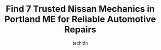 ---
layout: ampstory
image: https://images.unsplash.com/photo-1504215680853-026ed2a45def?ixlib=rb-4.0.3&ixid=MnwxMjA3fDB8MHxwaG90by1wYWdlfHx8fGVufDB8fHx8&auto=format&fit=crop&w=640&h=853&q=80
author: techidn
featured: false
description: Experience the excellence of automotive service by visiting the 7 best Nissan Mechanic in Portland ME, USA. With their expertise, attention to detail, and commitment to customer satisfaction
title: Find 7 Trusted Nissan Mechanics in Portland ME for Reliable Automotive Repairs
cover:
   title: Find 7 Trusted Nissan Mechanics in Portland ME for Reliable Automotive Repairs
   subtitle: Rickpate
   background: https://images.unsplash.com/photo-1504215680853-026ed2a45def?ixlib=rb-4.0.3&ixid=MnwxMjA3fDB8MHxwaG90by1wYWdlfHx8fGVufDB8fHx8&auto=format&fit=crop&w=640&h=853&q=80

pages: 
 - layout: thirds
   top: <h1>#1 Beths Riverside Street Garage</h1>
   bottom: "<p>Beth and her crew helped me get my truck inspection worthy and boy did that alignment help!  They were reasonable, kind, and efficient.  Ill definitely be going back... </p>"
   background: https://www.knot35.com/toplist/wp-content/uploads/2023/06/best-nissan-mechanic-1-in-portland-me-1685835055.jpeg
   backgroundblur: true
 - layout: thirds
   top: <h1>#2 Ocean Street Auto Repair</h1>
   bottom: "<p>310 Main St, South Portland, ME 04106, United States</p>"
   background: https://www.knot35.com/toplist/wp-content/uploads/2023/06/best-nissan-mechanic-2-in-portland-me-1685835056.jpeg
   cta:
      link: https://www.knot35.com/toplist/find-7-trusted-nissan-mechanics-in-portland-me-for-reliable-automotive-repairs/
      text: Find 7 Trusted Nissan Mechanics in Portland ME for Reliable Automotive Repairs
 - layout: thirds
   top: <h1>#3 Parry Motors</h1>
   bottom: "<p>202 Warren Ave Suite 600, Portland, ME 04103, United States</p>"
   background: https://www.knot35.com/toplist/wp-content/uploads/2023/06/best-nissan-mechanic-3-in-portland-me-1685835056.png
   cta:
      link: https://www.knot35.com/toplist/find-7-trusted-nissan-mechanics-in-portland-me-for-reliable-automotive-repairs/
      text: Find 7 Trusted Nissan Mechanics in Portland ME for Reliable Automotive Repairs
 - layout: thirds
   top: <h1>#4 Cumberland Avenue Garage</h1>
   bottom: "<p>122 Cumberland Ave, Portland, ME 04101, United States</p>"
   background: https://images.unsplash.com/photo-1522441815192-d9f04eb0615c?ixlib=rb-4.0.3&ixid=MnwxMjA3fDB8MHxwaG90by1wYWdlfHx8fGVufDB8fHx8&auto=format&fit=crop&w=640&h=853&q=80
   cta:
      link: https://www.knot35.com/toplist/find-7-trusted-nissan-mechanics-in-portland-me-for-reliable-automotive-repairs/
      text: Find 7 Trusted Nissan Mechanics in Portland ME for Reliable Automotive Repairs
 - layout: thirds
   top: <h1>#5 Auto Care LLC</h1>
   bottom: "<p>1041 Ocean Ave, Portland, ME 04103, United States</p>"
   background: https://images.unsplash.com/photo-1488554378835-f7acf46e6c98?ixlib=rb-4.0.3&ixid=MnwxMjA3fDB8MHxwaG90by1wYWdlfHx8fGVufDB8fHx8&auto=format&fit=crop&w=640&h=853&q=80
   cta:
      link: https://www.knot35.com/toplist/find-7-trusted-nissan-mechanics-in-portland-me-for-reliable-automotive-repairs/
      text: Find 7 Trusted Nissan Mechanics in Portland ME for Reliable Automotive Repairs
 - layout: thirds
   top: <h1>#6 Dennisons Autocare</h1>
   bottom: "<p>429 Warren Ave, Portland, ME 04103, United States</p>"
   background: https://images.unsplash.com/photo-1509114397022-ed747cca3f65?ixlib=rb-4.0.3&ixid=MnwxMjA3fDB8MHxwaG90by1wYWdlfHx8fGVufDB8fHx8&auto=format&fit=crop&w=640&h=853&q=80
   cta:
      link: https://www.knot35.com/toplist/find-7-trusted-nissan-mechanics-in-portland-me-for-reliable-automotive-repairs/
      text: Find 7 Trusted Nissan Mechanics in Portland ME for Reliable Automotive Repairs
 - layout: thirds
   top: <h1>#7 New England Imports LLC</h1>
   bottom: "<p>55 St James St, Portland, ME 04102, United States</p>"
   background: https://images.unsplash.com/photo-1524169358666-79f22534bc6e?ixlib=rb-4.0.3&ixid=MnwxMjA3fDB8MHxwaG90by1wYWdlfHx8fGVufDB8fHx8&auto=format&fit=crop&w=640&h=853&q=80
   cta:
      link: https://www.knot35.com/toplist/find-7-trusted-nissan-mechanics-in-portland-me-for-reliable-automotive-repairs/
      text: Find 7 Trusted Nissan Mechanics in Portland ME for Reliable Automotive Repairs
 - layout: thirds
   middle: Continue reading...
   background: https://images.unsplash.com/photo-1496096265110-f83ad7f96608?ixlib=rb-4.0.3&ixid=MnwxMjA3fDB8MHxwaG90by1wYWdlfHx8fGVufDB8fHx8&auto=format&fit=crop&w=640&h=853&q=80
   cta:
      link: https://www.knot35.com/toplist/find-7-trusted-nissan-mechanics-in-portland-me-for-reliable-automotive-repairs/
      text: Find 7 Trusted Nissan Mechanics in Portland ME for Reliable Automotive Repairs
      
---